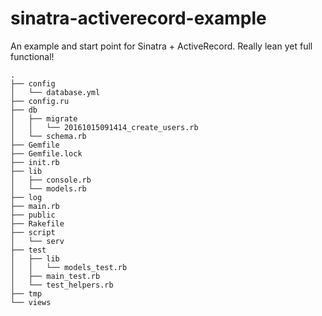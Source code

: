 # sinatra-activerecord-example
An example and start point for Sinatra + ActiveRecord. Really lean yet full functional!

```
.
├── config
│   └── database.yml
├── config.ru
├── db
│   ├── migrate
│   │   └── 20161015091414_create_users.rb
│   └── schema.rb
├── Gemfile
├── Gemfile.lock
├── init.rb
├── lib
│   ├── console.rb
│   └── models.rb
├── log
├── main.rb
├── public
├── Rakefile
├── script
│   └── serv
├── test
│   ├── lib
│   │   └── models_test.rb
│   ├── main_test.rb
│   └── test_helpers.rb
├── tmp
└── views
```
